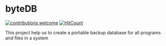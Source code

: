 # byteDB
[![contributions welcome](https://img.shields.io/badge/contributions-welcome-brightgreen.svg?style=flat)](https://github.com/Sandeeppushp/byteDB)      [![HitCount](http://hits.dwyl.io/sandeeppushp/byteDB.svg)](http://hits.dwyl.io/sandeeppushp/byteDB)

This project help us to create a portable backup database for all programs and files in a system
